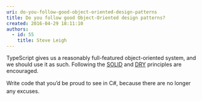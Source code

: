 ```yaml
---
uri: do-you-follow-good-object-oriented-design-patterns
title: Do you follow good Object-Oriented design patterns?
created: 2016-04-29 18:11:10
authors:
  - id: 55
    title: Steve Leigh
---
```





<span class='intro'> <div><div aria-labelledby="ctl00_PlaceHolderMain_ContentTop_label" style="display&#58;inline;"><p>​TypeScript gives us a reasonably full-featured object-oriented system, and we should use it as such. Following the&#160;<a href="https&#58;//en.wikipedia.org/wiki/SOLID_%28object-oriented_design%29" target="_blank">SOLID</a>&#160;and&#160;<a href="https&#58;//en.wikipedia.org/wiki/Don%27t_repeat_yourself" target="_blank">DRY</a>​&#160;principles are encouraged.​​​​​​​​<br></p></div></div> </span>

<p>​<span style="line-height&#58;20.8px;">Write code that you’d be proud to see in&#160;</span>C#,<span style="line-height&#58;20.8px;">&#160;because there are no longer any excuses.</span></p>


